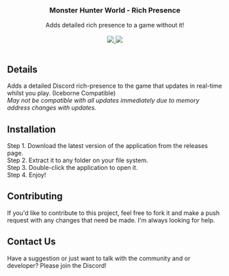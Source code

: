 <div align="center">
  <h3>Monster Hunter World - Rich Presence</h3>
  <subtitle>Adds detailed rich presence to a game without it!</subtitle><br/></br>
  <a href="https://discord.gg/wG826KK">
    <img src="https://discordapp.com/api/guilds/606926504424767488/embed.png">
  </a>
    <img src="https://github.com/matthe815/MHW-Rich-Presence/workflows/CodeQL/badge.svg">
</div><br/>

## Details
Adds a detailed Discord rich-presence to the game that updates in real-time whilst you play. (Iceborne Compatible)<br>
*May not be compatible with all updates immediately due to memory address changes with updates.*

## Installation
Step 1. Download the latest version of the application from the releases page.<br/>
Step 2. Extract it to any folder on your file system.<br/>
Step 3. Double-click the application to open it.<br/>
Step 4. Enjoy!<br/>

## Contributing
If you'd like to contribute to this project, feel free to fork it and make a push request with any changes that need be made. I'm always looking for help.

## Contact Us
Have a suggestion or just want to talk with the community and or developer? Please join the Discord!
